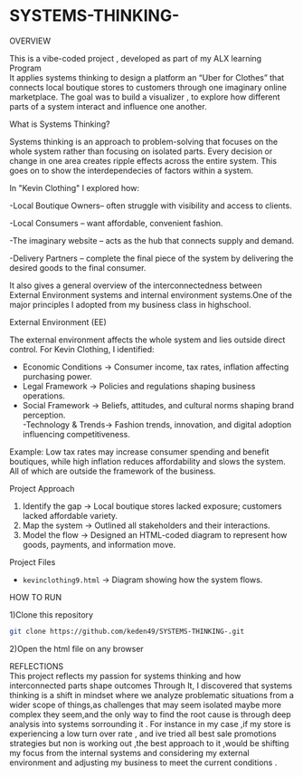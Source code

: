# SYSTEMS-THINKING-
OVERVIEW 

This is a vibe-coded project , developed as part of my ALX learning Program    
It applies systems thinking to design a platform  an “Uber for Clothes”  that connects local boutique stores to customers through one  imaginary online marketplace. The goal was to build a visualizer ,  to explore how different parts of a system interact and influence one another.  



 What is Systems Thinking?  

Systems thinking is an approach to problem-solving that focuses on the whole system rather than  focusing on isolated parts. Every decision or change in one area creates ripple effects across the entire system. This goes on to show the interdependecies of factors within a system. 

In "Kevin Clothing" I explored how: 

-Local Boutique Owners– often struggle with visibility and access to clients.

-Local Consumers  – want affordable, convenient fashion.  

-The imaginary website  – acts as the hub that connects supply and demand. 

-Delivery Partners – complete the final piece of the system by delivering the desired goods to the final consumer.  

It also gives a general overview of  the interconnectedness between External Environment systems and internal environment systems.One of the major principles I adopted from my business class in highschool.

 External Environment (EE)  

The external environment affects the whole system and lies outside direct control. For Kevin Clothing, I identified:  

- Economic Conditions → Consumer income, tax rates, inflation affecting purchasing power.  
- Legal Framework → Policies and regulations shaping business operations.  
- Social Framework → Beliefs, attitudes, and cultural norms shaping brand perception.  
-Technology & Trends→ Fashion trends, innovation, and digital adoption influencing competitiveness.  

Example: Low tax rates may increase consumer spending and benefit boutiques, while high inflation reduces affordability and slows the system. All of which are outside the framework of the business. 



 Project Approach  
 
1. Identify the gap → Local boutique stores lacked exposure; customers lacked affordable variety.  
2. Map the system → Outlined all stakeholders and their interactions.  
3. Model the flow → Designed an HTML-coded diagram to represent how goods, payments, and information move.  



 Project Files  
- `kevinclothing9.html` → Diagram showing how the system flows. 

HOW TO RUN 

1)Clone this repository 
```bash
git clone https://github.com/keden49/SYSTEMS-THINKING-.git
```

2)Open the html file on any browser 



REFLECTIONS  
This project reflects my passion for systems thinking and how interconnected parts shape outcomes 
Through It, I discovered that systems thinking is a shift in  mindset where we analyze problematic situations from a wider scope of things,as challenges that may seem isolated  maybe more complex they seem,and the only way to find the root cause is through deep analysis into systems sorrounding it  . For instance in my case ,if my store is experiencing a low turn over rate , and ive tried all best sale promotions strategies but non is working out ,the best approach to it ,would be shifting my focus from the internal systems and considering my external environment and adjusting my business to meet the current conditions .
